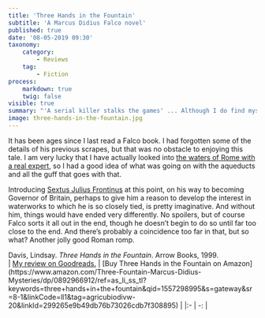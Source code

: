 ```yaml
---
title: 'Three Hands in the Fountain'
subtitle: 'A Marcus Didius Falco novel'
published: true
date: '08-05-2019 09:30'
taxonomy:
    category:
        - Reviews
    tag:
        - Fiction
process:
    markdown: true
    twig: false
visible: true
summary: "'A serial killer stalks the games' ... Although I do find myself wondering how much of the book was simply inspired by the title. Having come up with that, did the rest of it all fall into place?"
image: three-hands-in-the-fountain.jpg
--- 
```


It has been ages since I last read a Falco book. I had forgotten some of the details of his previous scrapes, but that was no obstacle to enjoying this tale. I am very lucky that I have actually looked into [the waters of Rome with a real expert](https://www.eatthispodcast.com/aquae-urbis-romae/), so I had a good idea of what was going on with the aqueducts and all the guff that goes with that.

Introducing [Sextus Julius Frontinus](https://en.wikipedia.org/wiki/Frontinus) at this point, on his way to becoming Governor of Britain, perhaps to give him a reason to develop the interest in waterworks to which he is so closely tied, is pretty imaginative. And without him, things would have ended very differently. No spoilers, but of course Falco sorts it all out in the end, though he doesn’t begin to do so until far too close to the end. And there’s probably a coincidence too far in that, but so what? Another jolly good Roman romp.

</div>

<div class="citation">
Davis, Lindsay. <i>Three Hands in the Fountain</i>. Arrow Books, 1999.
</div>

<div class="noteHeading">
</div>
| <a href="https://www.goodreads.com/review/show/2805594677">My review on Goodreads.</a> | [Buy Three Hands in the Fountain on Amazon](https://www.amazon.com/Three-Fountain-Marcus-Didius-Mysteries/dp/0892966912/ref=as_li_ss_tl?keywords=three+hands+in+the+fountain&qid=1557298995&s=gateway&sr=8-1&linkCode=ll1&tag=agricubiodivw-20&linkId=299265e9b49db76b73026cdb7f308895) |
|:- | -: |
